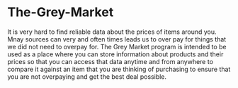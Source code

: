 # The-Grey-Market

It is very hard to find reliable data about the prices of items around you. Mnay sources can very and often times leads us to 
over pay for things that we did not need to overpay for. The Grey Market program is intended to be used as a place where you 
can store information about products and their prices so that you can access that data anytime and from anywhere to compare it 
against an item that you are thinking of purchasing to ensure that you are not overpaying and get the best deal possible.
